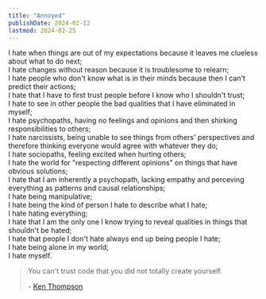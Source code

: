 ```yaml
---
title: "Annoyed"
publishDate: 2024-02-12
lastmod: 2024-02-25
---
```


I hate when things are out of my expectations because it leaves me clueless about what to do next;<br/>
I hate changes without reason because it is troublesome to relearn;<br/>
I hate people who don't know what is in their minds because then I can't predict their actions;<br/>
I hate that I have to first trust people before I know who I shouldn't trust;<br/>
I hate to see in other people the bad qualities that I have eliminated in myself;<br/>
I hate psychopaths, having no feelings and opinions and then shirking responsibilities to others;<br/>
I hate narcissists, being unable to see things from others' perspectives and therefore thinking everyone would agree with whatever they do;<br/>
I hate sociopaths, feeling excited when hurting others;<br/>
I hate the world for "respecting different opinions" on things that have obvious solutions;<br/>
I hate that I am inherently a psychopath, lacking empathy and perceving everything as patterns and causal relationships;<br/>
I hate being manipulative;<br/>
I hate being the kind of person I hate to describe what I hate;<br/>
I hate hating everything;<br/>
I hate that I am the only one I know trying to reveal qualities in things that shouldn't be hated;<br/>
I hate that people I don't hate always end up being people I hate;<br/>
I hate being alone in my world;<br/>
I hate myself.<br/>

> You can't trust code that you did not totally create yourself.
>
> \- [Ken Thompson](https://www.brainyquote.com/quotes/ken_thompson_254875)
